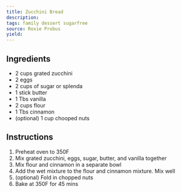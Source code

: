 ```yaml
---
title: Zucchini Bread
description: 
tags: family dessert sugarfree
source: Roxie Probus
yield: 
---
```

## Ingredients
- 2 cups grated zucchini
- 2 eggs
- 2 cups of sugar or splenda
- 1 stick butter
- 1 Tbs vanilla
- 2 cups flour
- 1 Tbs cinnamon
- (optional) 1 cup chooped nuts

## Instructions
1. Preheat oven to 350F
2. Mix grated zucchini, eggs, sugar, butter, and vanilla together
3. Mix flour and cinnamon in a separate bowl
4. Add the wet mixture to the flour and cinnamon mixture. Mix well
5. (optional) Fold in chopped nuts
6. Bake at 350F for 45 mins
